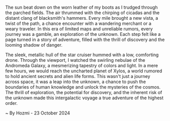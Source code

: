 
The sun beat down on the worn leather of my boots as I trudged through the parched fields. The air thrummed with the chirping of cicadas and the distant clang of blacksmith's hammers. Every mile brought a new vista, a twist of the path, a chance encounter with a wandering merchant or a weary traveler. In this era of limited maps and unreliable rumors, every journey was a gamble, an exploration of the unknown. Each step felt like a page turned in a story of adventure, filled with the thrill of discovery and the looming shadow of danger.

The sleek, metallic hull of the star cruiser hummed with a low, comforting drone. Through the viewport, I watched the swirling nebulae of the Andromeda Galaxy, a mesmerizing tapestry of colors and light. In a mere few hours, we would reach the uncharted planet of Xylos, a world rumored to hold ancient secrets and alien life forms. This wasn't just a journey across space, it was a leap into the unknown, a chance to push the boundaries of human knowledge and unlock the mysteries of the cosmos. The thrill of exploration, the potential for discovery, and the inherent risk of the unknown made this intergalactic voyage a true adventure of the highest order. 

~ By Hozmi - 23 October 2024
